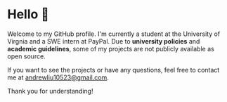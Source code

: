 # Hello 👋

Welcome to my GitHub profile. I'm currently a student at the University of Virgnia and a SWE intern at PayPal. Due to **university policies** and **academic guidelines**, some of my projects are not publicly available as open source.

If you want to see the projects or have any questions, feel free to contact me at andrewliu10523@gmail.com.

Thank you for understanding!

